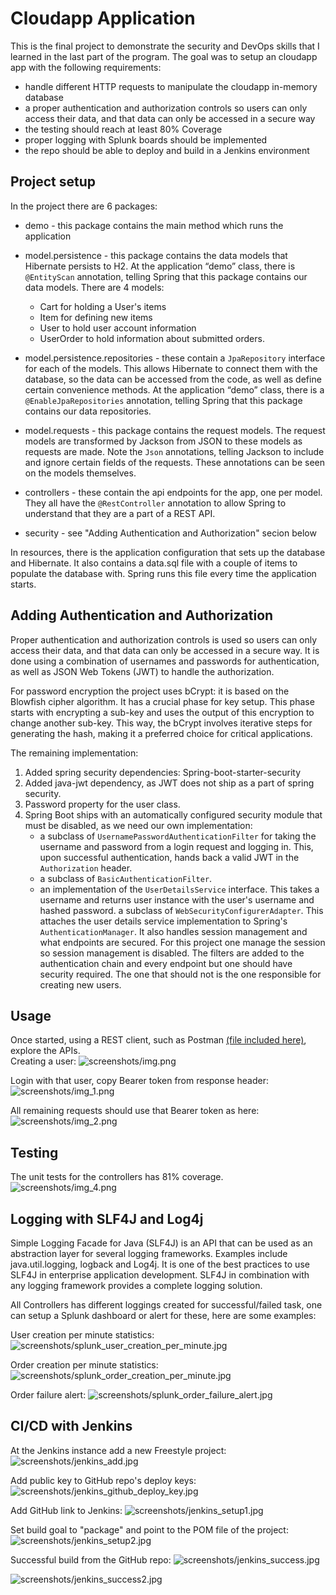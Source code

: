 # Cloudapp Application

This is the final project to demonstrate the security and DevOps skills that I learned in the last part of the program.
The goal was to setup an cloudapp app with the following requirements:

* handle different HTTP requests to manipulate the cloudapp in-memory database
* a proper authentication and authorization controls so users can only access their data, and that data can only be
  accessed in a secure way
* the testing should reach at least 80% Coverage
* proper logging with Splunk boards should be implemented
* the repo should be able to deploy and build in a Jenkins environment

## Project setup

In the project there are 6 packages:

* demo - this package contains the main method which runs the application

* model.persistence - this package contains the data models that Hibernate persists to H2. At the application “demo”
  class, there is `@EntityScan` annotation, telling Spring that this package contains our data models. There are 4
  models:
    * Cart for holding a User's items
    * Item for defining new items
    * User to hold user account information
    * UserOrder to hold information about submitted orders.

* model.persistence.repositories - these contain a `JpaRepository` interface for each of the models. This allows
  Hibernate to connect them with the database, so the data can be accessed from the code, as well as define certain
  convenience methods. At the application “demo” class, there is a  `@EnableJpaRepositories` annotation, telling Spring
  that this package contains our data repositories.

* model.requests - this package contains the request models. The request models are transformed by Jackson from JSON to
  these models as requests are made. Note the `Json` annotations, telling Jackson to include and ignore certain fields
  of the requests. These annotations can be seen on the models themselves.

* controllers - these contain the api endpoints for the app, one per model. They all have the `@RestController`
  annotation to allow Spring to understand that they are a part of a REST API.

* security - see "Adding Authentication and Authorization" secion below

In resources, there is the application configuration that sets up the database and Hibernate. It also contains a
data.sql file with a couple of items to populate the database with. Spring runs this file every time the application
starts.

## Adding Authentication and Authorization

Proper authentication and authorization controls is used so users can only access their data, and that data can only be
accessed in a secure way. It is done using a combination of usernames and passwords for authentication, as well as JSON
Web Tokens (JWT) to handle the authorization.

For password encryption the project uses bCrypt: it is based on the Blowfish cipher algorithm. It has a crucial phase
for key setup. This phase starts with encrypting a sub-key and uses the output of this encryption to change another
sub-key. This way, the bCrypt involves iterative steps for generating the hash, making it a preferred choice for
critical applications.

The remaining implementation:

1. Added spring security dependencies: Spring-boot-starter-security
2. Added java-jwt dependency, as JWT does not ship as a part of spring security.
3. Password property for the user class.
4. Spring Boot ships with an automatically configured security module that must be disabled, as we need our own
   implementation:
    * a subclass of `UsernamePasswordAuthenticationFilter` for taking the username and password from a login request and
      logging in. This, upon successful authentication, hands back a valid JWT in the `Authorization` header.
    * a subclass of `BasicAuthenticationFilter`.
    * an implementation of the `UserDetailsService` interface. This takes a username and returns user instance with the
      user's username and hashed password. a subclass of `WebSecurityConfigurerAdapter`. This attaches the user details
      service implementation to Spring's `AuthenticationManager`. It also handles session management and what endpoints
      are secured. For this project one manage the session so session management is disabled. The filters are added to
      the authentication chain and every endpoint but one should have security required. The one that should not is the
      one responsible for creating new users.

## Usage

Once started, using a REST client, such as
Postman [(file included here)](src/main/resources/cloudapp.postman_collection.json), explore the APIs.  
Creating a user:
![screenshots/img.png](screenshots/img.png)

Login with that user, copy Bearer token from response header:
![screenshots/img_1.png](screenshots/img_1.png)

All remaining requests should use that Bearer token as here:
![screenshots/img_2.png](screenshots/img_2.png)

## Testing

The unit tests for the controllers has 81% coverage.
![screenshots/img_4.png](screenshots/img_4.png)

## Logging with SLF4J and Log4j

Simple Logging Facade for Java (SLF4J) is an API that can be used as an abstraction layer for several logging
frameworks. Examples include java.util.logging, logback and Log4j. It is one of the best practices to use SLF4J in
enterprise application development. SLF4J in combination with any logging framework provides a complete logging
solution.

All Controllers has different loggings created for successful/failed task, one can setup a Splunk dashboard or alert for
these, here are some examples:

User creation per minute statistics:
![screenshots/splunk_user_creation_per_minute.jpg](screenshots/splunk_user_creation_per_minute.jpg)

Order creation per minute statistics:
![screenshots/splunk_order_creation_per_minute.jpg](screenshots/splunk_order_creation_per_minute.jpg)

Order failure alert:
![screenshots/splunk_order_failure_alert.jpg](screenshots/splunk_order_failure_alert.jpg)

## CI/CD with Jenkins

At the Jenkins instance add a new Freestyle project:
![screenshots/jenkins_add.jpg](screenshots/jenkins_add.jpg)

Add public key to GitHub repo's deploy keys:
![screenshots/jenkins_github_deploy_key.jpg](screenshots/jenkins_github_deploy_key.jpg)

Add GitHub link to Jenkins:
![screenshots/jenkins_setup1.jpg](screenshots/jenkins_setup1.jpg)

Set build goal to "package" and point to the POM file of the project:
![screenshots/jenkins_setup2.jpg](screenshots/jenkins_setup2.jpg)

Successful build from the GitHub repo:
![screenshots/jenkins_success.jpg](screenshots/jenkins_success.jpg)

![screenshots/jenkins_success2.jpg](screenshots/jenkins_success2.jpg)

